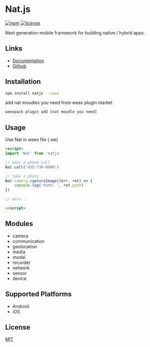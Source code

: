 # Nat.js

[![npm](https://badge.fury.io/js/natjs.svg)](https://www.npmjs.com/package/natjs)
[![license](https://img.shields.io/npm/l/natjs.svg)](https://www.npmjs.com/package/natjs)

Next generation mobile framework for building native / hybrid apps.

## Links

- [Documentation](http://natjs.com/)
- [Github](https://github.com/natjs/)

## Installation

```bash
npm install natjs --save
```

add nat moudles you need from weex plugin market

```bash
weexpack plugin add [nat moudle you need]
```

## Usage

Use Nat in weex file (.we)

```html
<script>
import 'Nat' from 'natjs'

// make a phone call
Nat.call('415-736-0000')

// take a photo
Nat.camera.captureImage((err, ret) => {
    console.log('Path: ', ret.path)
})

// more...

</script>
```

## Modules

- camera
- communication
- geolocation
- media
- modal
- recorder
- network
- sensor
- device

## Supported Platforms

- Android
- iOS

## License

[MIT](http://opensource.org/licenses/MIT)

